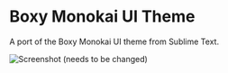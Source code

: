 # Boxy Monokai UI Theme

A port of the Boxy Monokai UI theme from Sublime Text.

![Screenshot (needs to be changed)](https://cloud.githubusercontent.com/assets/378023/8842525/4215f26c-3136-11e5-9d94-d2c078a05d24.png)
